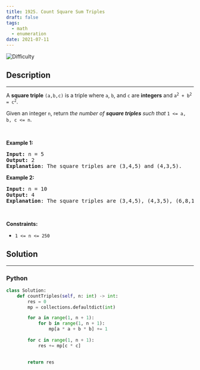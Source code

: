 ```yaml
---
title: 1925. Count Square Sum Triples
draft: false
tags: 
  - math
  - enumeration
date: 2021-07-11
---
```


![Difficulty](https://img.shields.io/badge/Difficulty-Easy-blue.svg)

## Description

---
<p>A <strong>square triple</strong> <code>(a,b,c)</code> is a triple where <code>a</code>, <code>b</code>, and <code>c</code> are <strong>integers</strong> and <code>a<sup>2</sup> + b<sup>2</sup> = c<sup>2</sup></code>.</p>

<p>Given an integer <code>n</code>, return <em>the number of <strong>square triples</strong> such that </em><code>1 &lt;= a, b, c &lt;= n</code>.</p>

<p>&nbsp;</p>
<p><strong class="example">Example 1:</strong></p>

<pre>
<strong>Input:</strong> n = 5
<strong>Output:</strong> 2
<strong>Explanation</strong>: The square triples are (3,4,5) and (4,3,5).
</pre>

<p><strong class="example">Example 2:</strong></p>

<pre>
<strong>Input:</strong> n = 10
<strong>Output:</strong> 4
<strong>Explanation</strong>: The square triples are (3,4,5), (4,3,5), (6,8,10), and (8,6,10).
</pre>

<p>&nbsp;</p>
<p><strong>Constraints:</strong></p>

<ul>
	<li><code>1 &lt;= n &lt;= 250</code></li>
</ul>


## Solution

---
### Python
``` py title='count-square-sum-triples'
class Solution:
    def countTriples(self, n: int) -> int:
        res = 0
        mp = collections.defaultdict(int)

        for a in range(1, n + 1):
            for b in range(1, n + 1):
                mp[a * a + b * b] += 1
        
        for c in range(1, n + 1):
            res += mp[c * c]

        
        return res

```

